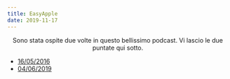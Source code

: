 ```yaml
---
title: EasyApple
date: 2019-11-17
---
```

<div align="center">
Sono stata ospite due volte in questo bellissimo podcast. Vi lascio le due puntate qui sotto.
</div>

*  [16/05/2016](https://www.easypodcast.it/easyapple/168)
*  [04/06/2019](https://www.easypodcast.it/easyapple/403)
